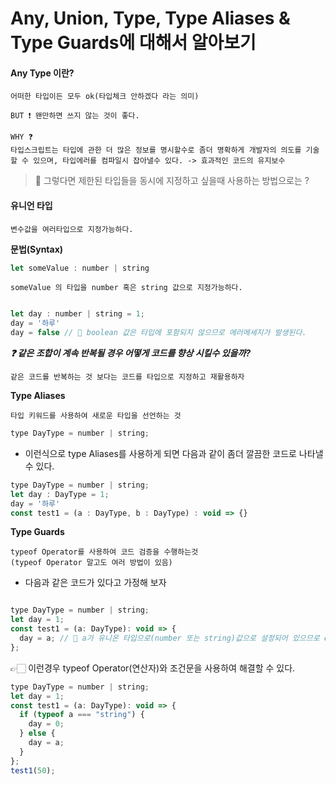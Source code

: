 # **Any, Union, Type, Type Aliases & Type Guards에 대해서 알아보기**


#### **Any Type 이란?**

    어떠한 타입이든 모두 ok(타입체크 안하겠다 라는 의미)

    BUT ❗️ 왠만하면 쓰지 않는 것이 좋다.

    WHY ❓ 
    타입스크립트는 타입에 관한 더 많은 정보를 명시할수로 좀더 명확하게 개발자의 의도를 기술할 수 있으며, 타입에러를 컴파일시 잡아낼수 있다. -> 효과적인 코드의 유지보수  


> 🧠 그렇다면 제한된 타입들을 
> 동시에 지정하고 싶을때 사용하는 방법으로는 ?


#### **유니언 타입**

    변수값을 여러타입으로 지정가능하다.

**문법(Syntax)**

```js
let someValue : number | string
```

    someValue 의 타입을 number 혹은 string 값으로 지정가능하다.
  
```js

let day : number | string = 1;
day = '하루'
day = false // 📌 boolean 값은 타입에 포함되지 않으므로 에러메세지가 발생된다.

```

**_❓ 같은 조합이 계속 반복될 경우 어떻게 코드를 향상 시킬수 있을까?_**

    같은 코드를 반복하는 것 보다는 코드를 타입으로 지정하고 재활용하자 
  

**Type Aliases**

    타입 키워드를 사용하여 새로운 타입을 선언하는 것

```js
type DayType = number | string;
```

- 이런식으로 type Aliases를 사용하게 되면 다음과 같이 좀더 깔끔한 코드로 나타낼수 있다.

```js
type DayType = number | string;
let day : DayType = 1;
day = '하루'
const test1 = (a : DayType, b : DayType) : void => {} 
```
 

**Type Guards**

    typeof Operator를 사용하여 코드 검증을 수행하는것
    (typeof Operator 말고도 여러 방법이 있음)

- 다음과 같은 코드가 있다고 가정해 보자

```js

type DayType = number | string;
let day = 1;
const test1 = (a: DayType): void => {
  day = a; // 📌 a가 유니온 타입으로(number 또는 string)값으로 설정되어 있으므로 error 메세지가 발생 하게된다.
};

```
👉🏻 이런경우 typeof Operator(연산자)와 조건문을 사용하여 해결할 수 있다.

```js
type DayType = number | string;
let day = 1;
const test1 = (a: DayType): void => {
  if (typeof a === "string") {
    day = 0;
  } else {
    day = a;
  }
};
test1(50);
```
